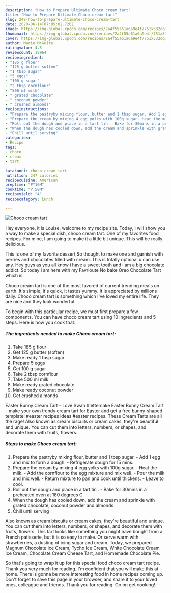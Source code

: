 ```yaml
---
description: "How to Prepare Ultimate Choco cream tart"
title: "How to Prepare Ultimate Choco cream tart"
slug: 248-how-to-prepare-ultimate-choco-cream-tart
date: 2020-06-14T07:05:02.720Z
image: https://img-global.cpcdn.com/recipes/2a4f55a61a6a9e4f/751x532cq70/choco-cream-tart-recipe-main-photo.jpg
thumbnail: https://img-global.cpcdn.com/recipes/2a4f55a61a6a9e4f/751x532cq70/choco-cream-tart-recipe-main-photo.jpg
cover: https://img-global.cpcdn.com/recipes/2a4f55a61a6a9e4f/751x532cq70/choco-cream-tart-recipe-main-photo.jpg
author: Marie McGuire
ratingvalue: 4.5
reviewcount: 18964
recipeingredient:
- "185 g flour"
- "125 g butter soften"
- "1 tbsp sugar"
- "5 eggs"
- "100 g sugar"
- "2 tbsp cornflour"
- "500 ml milk"
- " grated chocolate"
- " coconut powder"
- " crushed almonds"
recipeinstructions:
- "Prepare the pastryby mixing flour, butter and 1 tbsp sugar. Add 1 egg and mix to form a dough. Refrigerate dough for 15 mins."
- "Prepare the cream by mixing 4 egg yolks with 100g sugar. Heat the milk. Add the cornflour to the egg mixture and mix well. Pour the milk and mix well. Return mixture to pan and cook until thickens. Leave to cool."
- "Roll out the dough and place in a tart tin . Bake for 30mins in a preheated oven at 180 degrees C."
- "When the dough has cooled down, add the cream and sprinkle with grated chocolate, coconut powder and almonds"
- "Chill until serving"
categories:
- Recipe
tags:
- choco
- cream
- tart

katakunci: choco cream tart 
nutrition: 247 calories
recipecuisine: American
preptime: "PT16M"
cooktime: "PT58M"
recipeyield: "4"
recipecategory: Lunch

---
```



![Choco cream tart](https://img-global.cpcdn.com/recipes/2a4f55a61a6a9e4f/751x532cq70/choco-cream-tart-recipe-main-photo.jpg)

Hey everyone, it is Louise, welcome to my recipe site. Today, I will show you a way to make a special dish, choco cream tart. One of my favorites food recipes. For mine, I am going to make it a little bit unique. This will be really delicious.

This is one of my favorite dessert,So thought to make one and garnish with berries and chocolates filled with cream. This is totally optional u can use any. Hey guys as you all know i have a sweet tooth and i am a big chocolate addict. So today i am here with my Favrioute No bake Oreo Chocolate Tart which is.

Choco cream tart is one of the most favored of current trending meals on earth. It's simple, it's quick, it tastes yummy. It is appreciated by millions daily. Choco cream tart is something which I've loved my entire life. They are nice and they look wonderful.


To begin with this particular recipe, we must first prepare a few components. You can have choco cream tart using 10 ingredients and 5 steps. Here is how you cook that.

<!--inarticleads1-->

##### The ingredients needed to make Choco cream tart:

1. Take 185 g flour
1. Get 125 g butter (soften)
1. Make ready 1 tbsp sugar
1. Prepare 5 eggs
1. Get 100 g sugar
1. Take 2 tbsp cornflour
1. Take 500 ml milk
1. Make ready  grated chocolate
1. Make ready  coconut powder
1. Get  crushed almonds


Easter Bunny Cream Tart - Love Swah #lettercake Easter Bunny Cream Tart - make your own trendy cream tart for Easter and get a free bunny-shaped template! #easter recipes ideas #easter recipes. These Cream Tarts are all the rage! Also known as cream biscuits or cream cakes, they&#39;re beautiful and unique. You can cut them into letters, numbers, or shapes, and decorate them with fruits, flowers. 

<!--inarticleads2-->

##### Steps to make Choco cream tart:

1. Prepare the pastryby mixing flour, butter and 1 tbsp sugar. - Add 1 egg and mix to form a dough. - Refrigerate dough for 15 mins.
1. Prepare the cream by mixing 4 egg yolks with 100g sugar. - Heat the milk. - Add the cornflour to the egg mixture and mix well. - Pour the milk and mix well. - Return mixture to pan and cook until thickens. - Leave to cool.
1. Roll out the dough and place in a tart tin . - Bake for 30mins in a preheated oven at 180 degrees C.
1. When the dough has cooled down, add the cream and sprinkle with grated chocolate, coconut powder and almonds
1. Chill until serving


Also known as cream biscuits or cream cakes, they&#39;re beautiful and unique. You can cut them into letters, numbers, or shapes, and decorate them with fruits, flowers. This tart looks like something you might have bought from a French patisserie, but it is so easy to make. Or serve warm with strawberries, a dusting of icing sugar and cream. Today, we prepared Magnum Chocolate Ice Cream, Tycho Ice Cream, White Chocolate Cream Ice Cream, Chocolate Cream Cheese Tart, and Homemade Chocolate Pie. 

So that's going to wrap it up for this special food choco cream tart recipe. Thank you very much for reading. I'm confident that you will make this at home. There is gonna be more interesting food in home recipes coming up. Don't forget to save this page in your browser, and share it to your loved ones, colleague and friends. Thank you for reading. Go on get cooking!
